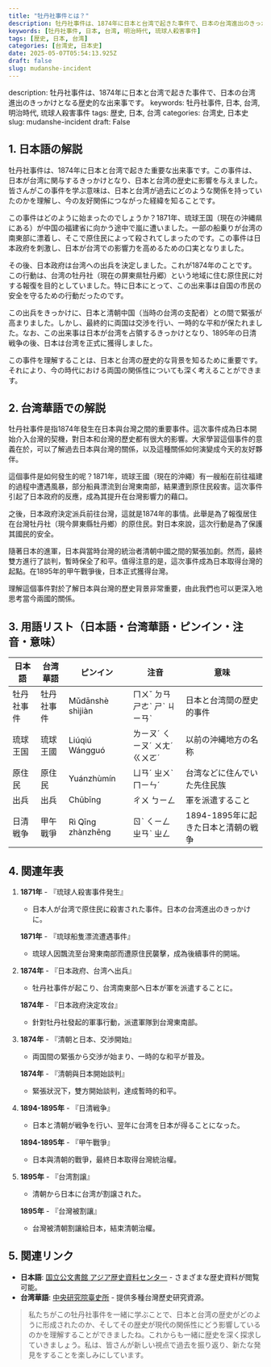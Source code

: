 ```yaml
---
title: "牡丹社事件とは？"
description: 牡丹社事件は、1874年に日本と台湾で起きた事件で、日本の台湾進出のきっかけとなる歴史的な出来事です。
keywords: [牡丹社事件, 日本, 台湾, 明治時代, 琉球人殺害事件]
tags: [歴史, 日本, 台湾]
categories: [台湾史, 日本史]
date: 2025-05-07T05:54:13.925Z
draft: false
slug: mudanshe-incident
---
```


description: 牡丹社事件は、1874年に日本と台湾で起きた事件で、日本の台湾進出のきっかけとなる歴史的な出来事です。
keywords: 牡丹社事件, 日本, 台湾, 明治時代, 琉球人殺害事件
tags: 歴史, 日本, 台湾
categories: 台湾史, 日本史
slug: mudanshe-incident
draft: False

## 1. 日本語の解説

牡丹社事件は、1874年に日本と台湾で起きた重要な出来事です。この事件は、日本が台湾に関与するきっかけとなり、日本と台湾の歴史に影響を与えました。皆さんがこの事件を学ぶ意味は、日本と台湾が過去にどのような関係を持っていたのかを理解し、今の友好関係につながった経緯を知ることです。

この事件はどのように始まったのでしょうか？1871年、琉球王国（現在の沖縄県にある）が中国の福建省に向かう途中で嵐に遭いました。一部の船乗りが台湾の南東部に漂着し、そこで原住民によって殺されてしまったのです。この事件は日本政府を刺激し、日本が台湾での影響力を高めるための口実となりました。

その後、日本政府は台湾への出兵を決定しました。これが1874年のことです。この行動は、台湾の牡丹社（現在の屏東県牡丹郷）という地域に住む原住民に対する報復を目的としていました。特に日本にとって、この出来事は自国の市民の安全を守るための行動だったのです。

この出兵をきっかけに、日本と清朝中国（当時の台湾の支配者）との間で緊張が高まりました。しかし、最終的に両国は交渉を行い、一時的な平和が保たれました。なお、この出来事は日本が台湾を占領するきっかけとなり、1895年の日清戦争の後、日本は台湾を正式に獲得しました。

この事件を理解することは、日本と台湾の歴史的な背景を知るために重要です。それにより、今の時代における両国の関係性についても深く考えることができます。

## 2. 台湾華語での解説

牡丹社事件是指1874年發生在日本與台灣之間的重要事件。這次事件成為日本開始介入台灣的契機，對日本和台灣的歷史都有很大的影響。大家學習這個事件的意義在於，可以了解過去日本與台灣的關係，以及這種關係如何演變成今天的友好夥伴。

這個事件是如何發生的呢？1871年，琉球王國（現在的沖繩）有一艘船在前往福建的過程中遭遇風暴，部分船員漂流到台灣東南部，結果遭到原住民殺害。這次事件引起了日本政府的反應，成為其提升在台灣影響力的藉口。

之後，日本政府決定派兵前往台灣，這就是1874年的事情。此舉是為了報復居住在台灣牡丹社（現今屏東縣牡丹鄉）的原住民。對日本來說，這次行動是為了保護其國民的安全。

隨著日本的進軍，日本與當時台灣的統治者清朝中國之間的緊張加劇。然而，最終雙方進行了談判，暫時保全了和平。值得注意的是，這次事件成為日本取得台灣的起點。在1895年的甲午戰爭後，日本正式獲得台灣。

理解這個事件對於了解日本與台灣的歷史背景非常重要，由此我們也可以更深入地思考當今兩國的關係。

## 3. 用語リスト（日本語・台湾華語・ピンイン・注音・意味）

| 日本語      | 台湾華語    | ピンイン       | 注音              | 意味                             |
| --------- | ----------- | ------------- | ----------------- | ------------------------------ |
| 牡丹社事件  | 牡丹社事件  | Mǔdānshè shìjiàn | ㄇㄨˇ ㄉㄢ ㄕㄜˋ ㄕˋ ㄐㄧㄢˋ | 日本と台湾間の歴史的事件             |
| 琉球王国    | 琉球王國    | Liúqiú Wángguó  | ㄌㄧㄡˊ ㄑㄧㄡˊ ㄨㄤˊ ㄍㄨㄛˊ | 以前の沖縄地方の名称               |
| 原住民      | 原住民      | Yuánzhùmín     | ㄩㄢˊ ㄓㄨˋ ㄇㄧㄣˊ       | 台湾などに住んでいた先住民族       |
| 出兵        | 出兵        | Chūbīng        | ㄔㄨ ㄅㄧㄥ          | 軍を派遣すること                   |
| 日清戦争    | 甲午戰爭    | Rì Qīng zhànzhēng | ㄖˋ ㄑㄧㄥ ㄓㄢˋ ㄓㄥ | 1894-1895年に起きた日本と清朝の戦争 |

## 4. 関連年表

1. **1871年** - 『琉球人殺害事件発生』
   - 日本人が台湾で原住民に殺害された事件。日本の台湾進出のきっかけに。
   
   **1871年** - 『琉球船隻漂流遭遇事件』
   - 琉球人因飄流至台灣東南部而遭原住民襲擊，成為後續事件的開端。

2. **1874年** - 『日本政府、台湾へ出兵』
   - 牡丹社事件が起こり、台湾南東部へ日本が軍を派遣することに。

   **1874年** - 『日本政府決定攻台』
   - 針對牡丹社發起的軍事行動，派遣軍隊到台灣東南部。

3. **1874年** - 『清朝と日本、交渉開始』
   - 両国間の緊張から交渉が始まり、一時的な和平が普及。

   **1874年** - 『清朝與日本開始談判』
   - 緊張狀況下，雙方開始談判，達成暫時的和平。

4. **1894-1895年** - 『日清戦争』
   - 日本と清朝が戦争を行い、翌年に台湾を日本が得ることになった。

   **1894-1895年** - 『甲午戰爭』
   - 日本與清朝的戰爭，最終日本取得台灣統治權。

5. **1895年** - 『台湾割譲』
   - 清朝から日本に台湾が割譲された。

   **1895年** - 『台灣被割讓』
   - 台灣被清朝割讓給日本，結束清朝治權。

## 5. 関連リンク

- **日本語**: [国立公文書館 アジア歴史資料センター](https://www.jacar.go.jp/) - さまざまな歴史資料が閲覧可能。
- **台湾華語**: [中央研究院臺史所](https://www.ith.sinica.edu.tw/) - 提供多種台灣歷史研究資源。

>私たちがこの牡丹社事件を一緒に学ぶことで、日本と台湾の歴史がどのように形成されたのか、そしてその歴史が現代の関係性にどう影響しているのかを理解することができましたね。これからも一緒に歴史を深く探求していきましょう。私は、皆さんが新しい視点で過去を振り返り、新たな発見をすることを楽しみにしています。